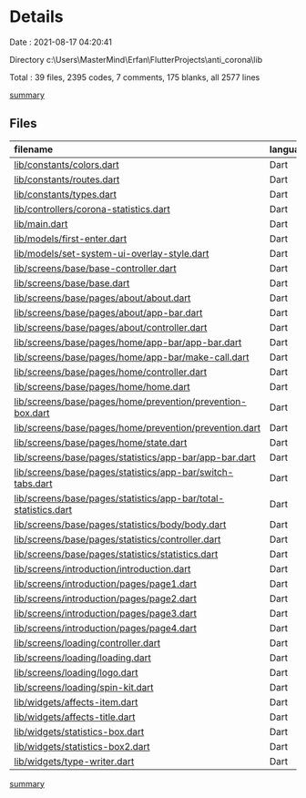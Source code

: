 # Details

Date : 2021-08-17 04:20:41

Directory c:\Users\MasterMind\Erfan\FlutterProjects\anti_corona\lib

Total : 39 files,  2395 codes, 7 comments, 175 blanks, all 2577 lines

[summary](results.md)

## Files
| filename | language | code | comment | blank | total |
| :--- | :--- | ---: | ---: | ---: | ---: |
| [lib/constants/colors.dart](/lib/constants/colors.dart) | Dart | 16 | 0 | 5 | 21 |
| [lib/constants/routes.dart](/lib/constants/routes.dart) | Dart | 3 | 0 | 1 | 4 |
| [lib/constants/types.dart](/lib/constants/types.dart) | Dart | 4 | 0 | 1 | 5 |
| [lib/controllers/corona-statistics.dart](/lib/controllers/corona-statistics.dart) | Dart | 63 | 0 | 3 | 66 |
| [lib/main.dart](/lib/main.dart) | Dart | 44 | 1 | 3 | 48 |
| [lib/models/first-enter.dart](/lib/models/first-enter.dart) | Dart | 14 | 2 | 5 | 21 |
| [lib/models/set-system-ui-overlay-style.dart](/lib/models/set-system-ui-overlay-style.dart) | Dart | 23 | 0 | 2 | 25 |
| [lib/screens/base/base-controller.dart](/lib/screens/base/base-controller.dart) | Dart | 8 | 0 | 3 | 11 |
| [lib/screens/base/base.dart](/lib/screens/base/base.dart) | Dart | 55 | 0 | 2 | 57 |
| [lib/screens/base/pages/about/about.dart](/lib/screens/base/pages/about/about.dart) | Dart | 170 | 0 | 3 | 173 |
| [lib/screens/base/pages/about/app-bar.dart](/lib/screens/base/pages/about/app-bar.dart) | Dart | 25 | 0 | 2 | 27 |
| [lib/screens/base/pages/about/controller.dart](/lib/screens/base/pages/about/controller.dart) | Dart | 10 | 0 | 3 | 13 |
| [lib/screens/base/pages/home/app-bar/app-bar.dart](/lib/screens/base/pages/home/app-bar/app-bar.dart) | Dart | 114 | 0 | 2 | 116 |
| [lib/screens/base/pages/home/app-bar/make-call.dart](/lib/screens/base/pages/home/app-bar/make-call.dart) | Dart | 71 | 0 | 4 | 75 |
| [lib/screens/base/pages/home/controller.dart](/lib/screens/base/pages/home/controller.dart) | Dart | 9 | 0 | 3 | 12 |
| [lib/screens/base/pages/home/home.dart](/lib/screens/base/pages/home/home.dart) | Dart | 22 | 0 | 2 | 24 |
| [lib/screens/base/pages/home/prevention/prevention-box.dart](/lib/screens/base/pages/home/prevention/prevention-box.dart) | Dart | 135 | 2 | 9 | 146 |
| [lib/screens/base/pages/home/prevention/prevention.dart](/lib/screens/base/pages/home/prevention/prevention.dart) | Dart | 39 | 0 | 2 | 41 |
| [lib/screens/base/pages/home/state.dart](/lib/screens/base/pages/home/state.dart) | Dart | 49 | 0 | 3 | 52 |
| [lib/screens/base/pages/statistics/app-bar/app-bar.dart](/lib/screens/base/pages/statistics/app-bar/app-bar.dart) | Dart | 52 | 0 | 2 | 54 |
| [lib/screens/base/pages/statistics/app-bar/switch-tabs.dart](/lib/screens/base/pages/statistics/app-bar/switch-tabs.dart) | Dart | 156 | 0 | 7 | 163 |
| [lib/screens/base/pages/statistics/app-bar/total-statistics.dart](/lib/screens/base/pages/statistics/app-bar/total-statistics.dart) | Dart | 150 | 0 | 3 | 153 |
| [lib/screens/base/pages/statistics/body/body.dart](/lib/screens/base/pages/statistics/body/body.dart) | Dart | 144 | 0 | 4 | 148 |
| [lib/screens/base/pages/statistics/controller.dart](/lib/screens/base/pages/statistics/controller.dart) | Dart | 14 | 0 | 3 | 17 |
| [lib/screens/base/pages/statistics/statistics.dart](/lib/screens/base/pages/statistics/statistics.dart) | Dart | 29 | 0 | 3 | 32 |
| [lib/screens/introduction/introduction.dart](/lib/screens/introduction/introduction.dart) | Dart | 108 | 0 | 6 | 114 |
| [lib/screens/introduction/pages/page1.dart](/lib/screens/introduction/pages/page1.dart) | Dart | 43 | 0 | 3 | 46 |
| [lib/screens/introduction/pages/page2.dart](/lib/screens/introduction/pages/page2.dart) | Dart | 52 | 0 | 3 | 55 |
| [lib/screens/introduction/pages/page3.dart](/lib/screens/introduction/pages/page3.dart) | Dart | 52 | 0 | 3 | 55 |
| [lib/screens/introduction/pages/page4.dart](/lib/screens/introduction/pages/page4.dart) | Dart | 52 | 0 | 3 | 55 |
| [lib/screens/loading/controller.dart](/lib/screens/loading/controller.dart) | Dart | 9 | 0 | 4 | 13 |
| [lib/screens/loading/loading.dart](/lib/screens/loading/loading.dart) | Dart | 113 | 0 | 11 | 124 |
| [lib/screens/loading/logo.dart](/lib/screens/loading/logo.dart) | Dart | 40 | 0 | 5 | 45 |
| [lib/screens/loading/spin-kit.dart](/lib/screens/loading/spin-kit.dart) | Dart | 107 | 0 | 6 | 113 |
| [lib/widgets/affects-item.dart](/lib/widgets/affects-item.dart) | Dart | 66 | 0 | 10 | 76 |
| [lib/widgets/affects-title.dart](/lib/widgets/affects-title.dart) | Dart | 55 | 0 | 9 | 64 |
| [lib/widgets/statistics-box.dart](/lib/widgets/statistics-box.dart) | Dart | 105 | 1 | 9 | 115 |
| [lib/widgets/statistics-box2.dart](/lib/widgets/statistics-box2.dart) | Dart | 105 | 1 | 9 | 115 |
| [lib/widgets/type-writer.dart](/lib/widgets/type-writer.dart) | Dart | 69 | 0 | 14 | 83 |

[summary](results.md)